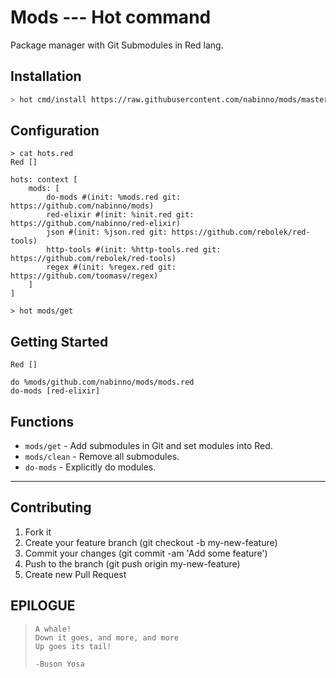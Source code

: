 # Mods --- Hot command
Package manager with Git Submodules in Red lang.

## Installation
```sh
> hot cmd/install https://raw.githubusercontent.com/nabinno/mods/master/mods.red
```

## Configuration
```red
> cat hots.red
Red []

hots: context [
    mods: [
        do-mods #(init: %mods.red git: https://github.com/nabinno/mods)
        red-elixir #(init: %init.red git: https://github.com/nabinno/red-elixir)
        json #(init: %json.red git: https://github.com/rebolek/red-tools)
        http-tools #(init: %http-tools.red git: https://github.com/rebolek/red-tools)
        regex #(init: %regex.red git: https://github.com/toomasv/regex)
    ]
]

> hot mods/get
```

## Getting Started
```red:init.red
Red []

do %mods/github.com/nabinno/mods/mods.red
do-mods [red-elixir]
```

## Functions
- `mods/get` - Add submodules in Git and set modules into Red.
- `mods/clean` - Remove all submodules.
- `do-mods` - Explicitly do modules.

---

## Contributing
1. Fork it
2. Create your feature branch (git checkout -b my-new-feature)
3. Commit your changes (git commit -am 'Add some feature')
4. Push to the branch (git push origin my-new-feature)
5. Create new Pull Request

## EPILOGUE
>     A whale!
>     Down it goes, and more, and more
>     Up goes its tail!
>
>     -Buson Yosa
